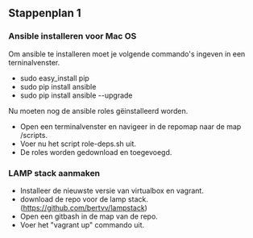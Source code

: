 ## Stappenplan 1

### Ansible installeren voor Mac OS
Om ansible te installeren moet je volgende commando's ingeven in een terninalvenster.

- sudo easy_install pip
- sudo pip install ansible
- sudo pip install ansible --upgrade

Nu moeten nog de ansible roles gëinstalleerd worden.

- Open een terminalvenster en navigeer in de repomap naar de map /scripts.
- Voer nu het script role-deps.sh uit.
- De roles worden gedownload en toegevoegd.


### LAMP stack aanmaken
- Installeer de nieuwste versie van virtualbox en vagrant.
- download de repo voor de lamp stack. (https://github.com/bertvv/lampstack)
- Open een gitbash in de map van de repo.
- Voer het "vagrant up" commando uit.






